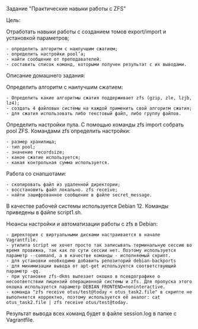 Задание "Практические навыки работы с ZFS"

Цель:

Отработать навыки работы с созданием томов export/import и установкой параметров;

    - определить алгоритм с наилучшим сжатием;
    - определить настройки pool’a;
    - найти сообщение от преподавателей.
    - составить список команд, которыми получен результат с их выводами.

Описание домашнего задания:

Определить алгоритм с наилучшим сжатием:

    - Определить какие алгоритмы сжатия поддерживает zfs (gzip, zle, lzjb, lz4);
    - создать 4 файловых системы на каждой применить свой алгоритм сжатия;
    - для сжатия использовать либо текстовый файл, либо группу файлов.
   
Определить настройки пула.
С помощью команды zfs import собрать pool ZFS.
Командами zfs определить настройки:

    - размер хранилища;
    - тип pool;
    - значение recordsize;
    - какое сжатие используется;
    - какая контрольная сумма используется.

Работа со снапшотами:

    - скопировать файл из удаленной директории;
    - восстановить файл локально. zfs receive;
    - найти зашифрованное сообщение в файле secret_message.

В качестве рабочей системы используется Debian 12. Команды приведены в файле script1.sh.

Нюансы настройки и автоматизации работы с zfs в Debian:

    - директория с виртуальными дисками настраивается в начале Vagrantfile.
    - утилита script не хочет просто так записывать терминальную сессию во время провижна, так как по сути сессии нет. Поэтому используется параметр --command, а в качестве команды - исполняемый скрипт.
    - для установки необходимо добавить репозиторий debian-backports
    - для минимизации вывода от apt-get используется соответствующий параметр -qq.
    - при установке zfs-dkms вылезает окошко в псевдографике о несоответствии лицензий операционной системы и zfs. Для пропуска этого окошка используется параметр DEBIAN_FRONTEND=noninteractive.
    - команда "zfs receive otus/test@today < otus_task2.file" в скрипте не выполняется корректно, поэтому используется её аналог: cat otus_task2.file | zfs receive otus/test@today.

Результат вывода всех команд будет в файле session.log в папке с Vagrantfile.
